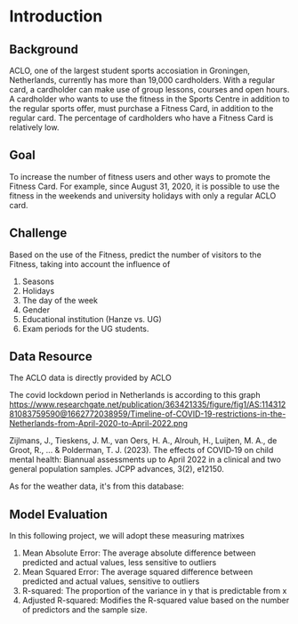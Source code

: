 # Introduction
## Background
ACLO, one of the largest student sports accosiation in Groningen, Netherlands, currently has more than 19,000 cardholders.
With a regular card, a cardholder can make use of group lessons, courses and open hours. A cardholder who wants to use the fitness in the Sports Centre in addition to the regular sports offer, must purchase a Fitness Card, in addition to the regular card. The percentage of cardholders who have a Fitness Card is relatively low. 

## Goal
To increase the number of fitness users and other ways to promote the Fitness Card. For example, since August 31, 2020, it is possible to use the fitness in the weekends and university holidays with only a regular ACLO card.

## Challenge
Based on the use of the Fitness, predict the number of visitors to the Fitness, taking into account the influence of 
1.  Seasons
2.  Holidays
3.  The day of the week
4.  Gender
5.  Educational institution (Hanze vs. UG)
6.  Exam periods for the UG students.

## Data Resource
The ACLO data is directly provided by ACLO


The covid lockdown period in Netherlands is according to this graph
https://www.researchgate.net/publication/363421335/figure/fig1/AS:11431281083759590@1662772038959/Timeline-of-COVID-19-restrictions-in-the-Netherlands-from-April-2020-to-April-2022.png

Zijlmans, J., Tieskens, J. M., van Oers, H. A., Alrouh, H., Luijten, M. A., de Groot, R., ... & Polderman, T. J. (2023). The effects of COVID‐19 on child mental health: Biannual assessments up to April 2022 in a clinical and two general population samples. JCPP advances, 3(2), e12150.


As for the weather data, it's from this database:

## Model Evaluation
In this following project, we will adopt these measuring matrixes
1.  Mean Absolute Error:
    The average absolute difference between predicted and actual values, less sensitive to outliers
2.  Mean Squared Error: 
    The average squared difference between predicted and actual values, sensitive to outliers
3.  R-squared:
    The proportion of the variance in y that is predictable from x
4.  Adjusted R-squared: 
    Modifies the R-squared value based on the number of predictors and the sample size.
